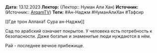 **Дата:** 13.12.2023
**Лектор:** (Лектор:: Нуман Али Хан)
**Источник:** (Источник:: [ArqamTV](https://youtu.be/cXfedYF-jgo?si=8tlI0tLmeYLmeS61))
**Теги:** #Ан-Наджм #НуманАлиХан #Тафсир 

[[Где трон Аллаха؟ Сура ан-Наджм]]

Сад по арабский означает покрытое.
У человека есть потребность к безопасности. Даже богатые и знаменитые люди нуждаются в нём.

Рай - последнее вечное прибежище.